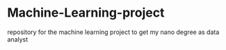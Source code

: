 # Machine-Learning-project
repository  for the machine learning project to get my nano degree as data analyst
